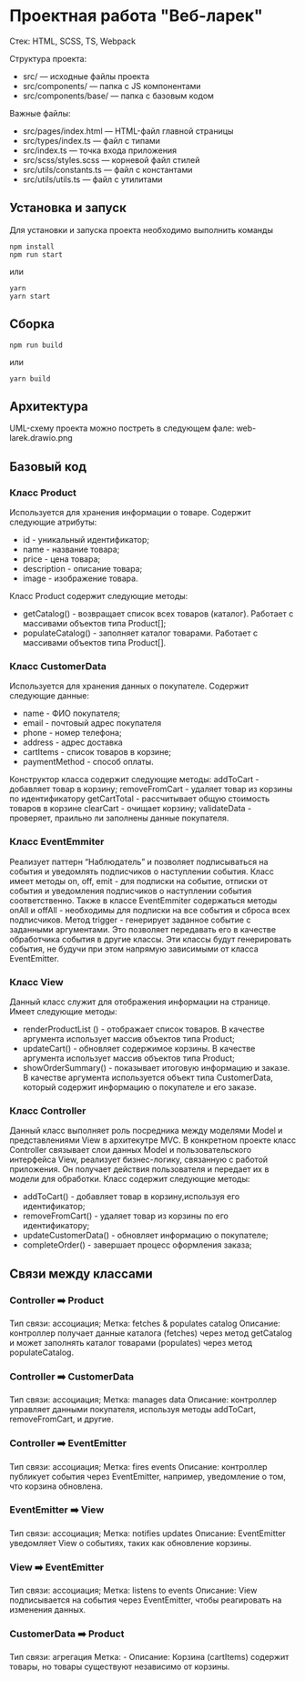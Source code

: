 # Проектная работа "Веб-ларек"

Стек: HTML, SCSS, TS, Webpack

Структура проекта:
- src/ — исходные файлы проекта
- src/components/ — папка с JS компонентами
- src/components/base/ — папка с базовым кодом

Важные файлы:
- src/pages/index.html — HTML-файл главной страницы
- src/types/index.ts — файл с типами
- src/index.ts — точка входа приложения
- src/scss/styles.scss — корневой файл стилей
- src/utils/constants.ts — файл с константами
- src/utils/utils.ts — файл с утилитами

## Установка и запуск
Для установки и запуска проекта необходимо выполнить команды

```
npm install
npm run start
```

или

```
yarn
yarn start
```
## Сборка

```
npm run build
```

или

```
yarn build
```
## Архитектура 
UML-схему проекта можно постреть в следующем фале: web-larek.drawio.png

## Базовый код
### Класс Product
Используется для хранения информации о товаре. 
Содержит следующие атрибуты: 
- id - уникальный идентификатор;
- name  - название товара;
- price - цена товара;
- description -  описание товара;
- image - изображение товара.

Класс Product содержит следующие методы: 
- getCatalog() - возвращает список всех товаров (каталог). Работает с массивами объектов типа Product[];
- populateCatalog() - заполняет каталог товарами. Работает с массивами объектов типа Product[].

### Класс CustomerData 
Используется для хранения данных о покупателе.
Содержит следующие данные: 
- name - ФИО покупателя; 
- email - почтовый адрес покупателя
- phone - номер телефона; 
- address - адрес доставка
- cartItems - список товаров в корзине;
- paymentMethod - способ оплаты.

Конструктор класса содержит  следующие методы: 
addToCart - добавляет товар в корзину;
removeFromCart - удаляет товар из корзины по идентификатору
getCartTotal - рассчитывает общую стоимость товаров в корзине
clearCart - очищает корзину;
validateData - проверяет, праильно ли заполнены данные покупателя.

### Класс EventEmmiter

Реализует паттерн “Наблюдатель” и позволяет подписываться на события и уведомлять подписчиков о наступлении  события. 
Класс имеет методы on, off, emit - для подписки на событие, отписки от события и уведомления подписчиков о наступлении события соответственно.
Также в классе EventEmmiter содержаться  методы onAll и offAll - необходимы для подписки на все события и сброса всех подписчиков. 
Метод trigger - генерирует заданное событие с заданными аргументами.  Это позволяет передавать его в качестве обработчика события в другие классы. Эти классы будут генерировать события, не будучи при этом напрямую зависимыми от класса  EventEmitter. 

### Класс View 
Данный класс служит для отображения информации на странице. Имеет следующие методы: 
- renderProductList () - отображает список товаров. В качестве аргумента использует массив объектов типа Product;
- updateCart() - обновляет содержимое корзины. В качестве аргумента использует массив объектов типа Product;
- showOrderSummary() - показывает итоговую информацию и заказе. В качестве аргумента используется объект типа CustomerData, который содержит информацию о покупателе и его заказе.

### Класс Controller 
Данный класс выполняет роль посредника между моделями Model и представлениями View в архитекутре MVC. 
В конкретном проекте класс Controller связывает слои данных Model и пользовательского интерфейса View, реализует бизнес-логику, связанную с работой приложения. Он получает действия пользователя и передает их в модели для обработки. 
Класс содержит следующие методы: 
- addToCart() - добавляет товар в корзину,используя его идентификатор;
- removeFromCart() - удаляет товар из корзины по его идентификатору;
- updateCustomerData() - обновляет информацию о покупателе;
- completeOrder() - завершает процесс оформления заказа;


## Связи между классами

### Controller ➡️ Product
Тип связи: ассоциация;
Метка: fetches & populates catalog 
Описание: контроллер получает данные каталога (fetches) через метод getCatalog и может заполнять каталог товарами (populates) через метод populateCatalog.

### Controller ➡️ CustomerData
Тип связи: ассоциация;
Метка: manages data
Описание: контроллер управляет данными покупателя, используя методы addToCart, removeFromCart, и другие.

### Controller ➡️ EventEmitter
Тип связи: ассоциация;
Метка: fires events
Описание: контроллер публикует события через EventEmitter, например, уведомление о том, что корзина обновлена.

### EventEmitter ➡️ View
Тип связи: ассоциация;
Метка: notifies updates
Описание: EventEmitter уведомляет View о событиях, таких как обновление корзины.

### View ➡️ EventEmitter
Тип связи: ассоциация;
Метка: listens to events
Описание:  View подписывается на события через EventEmitter, чтобы реагировать на изменения данных.

### CustomerData ➡️ Product
Тип связи: агрегация
Метка: -
Описание:  Корзина (cartItems) содержит товары, но товары существуют независимо от корзины.

